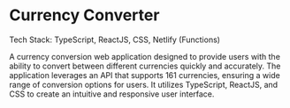 # Currency Converter

Tech Stack: TypeScript, ReactJS, CSS, Netlify (Functions)

A currency conversion web application designed to provide users with the ability to convert between different currencies quickly and accurately. The application leverages an API that supports 161 currencies, ensuring a wide range of conversion options for users. It utilizes TypeScript, ReactJS, and CSS to create an intuitive and responsive user interface.
